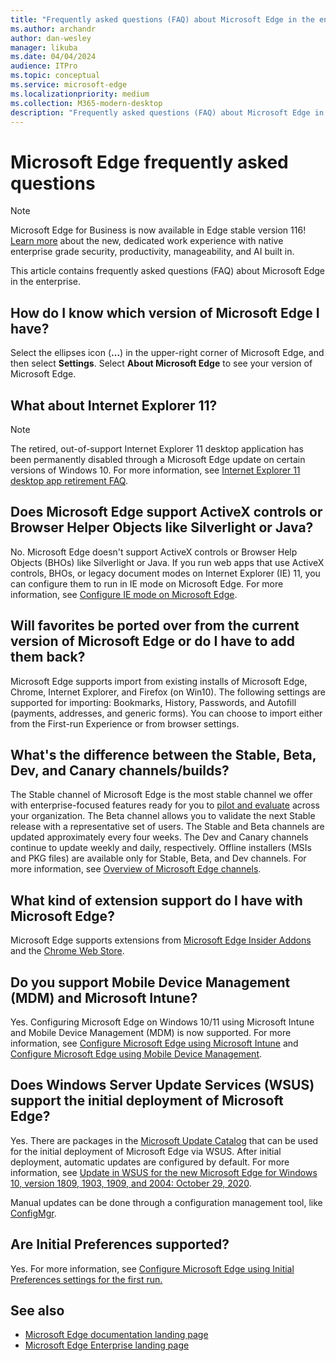 ```yaml
---
title: "Frequently asked questions (FAQ) about Microsoft Edge in the enterprise"
ms.author: archandr
author: dan-wesley
manager: likuba
ms.date: 04/04/2024
audience: ITPro
ms.topic: conceptual
ms.service: microsoft-edge
ms.localizationpriority: medium
ms.collection: M365-modern-desktop
description: "Frequently asked questions (FAQ) about Microsoft Edge in the enterprise"
--- 
```



# Microsoft Edge frequently asked questions

> [!NOTE]
> Microsoft Edge for Business is now available in Edge stable version 116! [Learn more](https://techcommunity.microsoft.com/t5/microsoft-edge-insider/microsoft-edge-for-business-faq/ba-p/3891837) about the new, dedicated work experience with native enterprise grade security, productivity, manageability, and AI built in.

This article contains frequently asked questions (FAQ) about Microsoft Edge in the enterprise.

## How do I know which version of Microsoft Edge I have?

Select the ellipses icon (**...**) in the upper-right corner of Microsoft Edge, and then select **Settings**. Select **About Microsoft Edge** to see your version of Microsoft Edge.

## What about Internet Explorer 11?

>[!Note]
> The retired, out-of-support Internet Explorer 11 desktop application has been permanently disabled through a Microsoft Edge update on certain versions of Windows 10. For more information, see [Internet Explorer 11 desktop app retirement FAQ](https://techcommunity.microsoft.com/t5/windows-it-pro-blog/internet-explorer-11-desktop-app-retirement-faq/ba-p/2366549).

## Does Microsoft Edge support ActiveX controls or Browser Helper Objects like Silverlight or Java?

No. Microsoft Edge doesn't support ActiveX controls or Browser Help Objects (BHOs) like Silverlight or Java. If you run web apps that use ActiveX controls, BHOs, or legacy document modes on Internet Explorer (IE) 11, you can configure them to run in IE mode on  Microsoft Edge. For more information, see [Configure IE mode on Microsoft Edge](./edge-ie-mode.md).

## Will favorites be ported over from the current version of Microsoft Edge or do I have to add them back?

Microsoft Edge supports import from existing installs of Microsoft Edge, Chrome, Internet Explorer, and Firefox (on Win10). The following settings are supported for importing: Bookmarks, History, Passwords, and Autofill (payments, addresses, and generic forms). You can choose to import either from the First-run Experience or from browser settings.

## What's the difference between the Stable, Beta, Dev, and Canary channels/builds?

The Stable channel of Microsoft Edge is the most stable channel we offer with enterprise-focused features ready for you to [pilot and evaluate](https://aka.ms/EdgeEnterprise) across your organization. The Beta channel allows you to validate the next Stable release with a representative set of users. The Stable and Beta channels are updated approximately every four weeks. The Dev and Canary channels continue to update weekly and daily, respectively. Offline installers (MSIs and PKG files) are available only for Stable, Beta, and Dev channels. For more information, see [Overview of Microsoft Edge channels](./microsoft-edge-channels.md).

## What kind of extension support do I have with Microsoft Edge?

Microsoft Edge supports extensions from [Microsoft Edge Insider Addons](https://go.microsoft.com/fwlink/?linkid=2081222) and the [Chrome Web Store](https://go.microsoft.com/fwlink/?linkid=2072338).

## Do you support Mobile Device Management (MDM) and Microsoft Intune?

Yes. Configuring Microsoft Edge on Windows 10/11 using Microsoft Intune and Mobile Device Management (MDM) is now supported. For more information, see [Configure Microsoft Edge using Microsoft Intune](./configure-edge-with-intune.md) and [Configure Microsoft Edge using Mobile Device Management](./configure-edge-with-mdm.md).

## Does Windows Server Update Services (WSUS) support the initial deployment of Microsoft Edge?

Yes. There are packages in the [Microsoft Update Catalog](https://www.catalog.update.microsoft.com/Search.aspx?q=the%20new%20microsoft%20edge%20for%20windows) that can be used for the initial deployment of Microsoft Edge via WSUS. After initial deployment, automatic updates are configured by default. For more information, see [Update in WSUS for the new Microsoft Edge for Windows 10, version 1809, 1903, 1909, and 2004: October 29, 2020](https://support.microsoft.com/help/4584642/update-in-wsus-for-the-new-microsoft-edge).

 Manual updates can be done through a configuration management tool, like [ConfigMgr](/configmgr/apps/deploy-use/deploy-edge?bc=%2fDeployEdge%2fbreadcrumb%2ftoc.json&toc=%2fDeployEdge%2ftoc.json).

## Are Initial Preferences supported?

Yes. For more information, see [Configure Microsoft Edge using Initial Preferences settings for the first run.](./initial-preferences-support-on-microsoft-edge-browser.md)

## See also

- [Microsoft Edge documentation landing page](./index.yml)
- [Microsoft Edge Enterprise landing page](https://aka.ms/EdgeEnterprise)
  